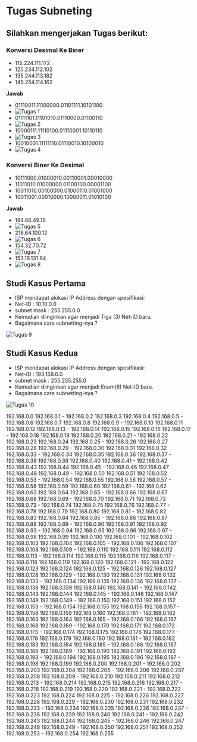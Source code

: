 # Tugas Subneting

## Silahkan mengerjakan Tugas berikut:

### Konversi Desimal Ke Biner

- 115.224.111.172
- 125.234.112.102
- 135.244.113.182
- 145.254.114.162

**Jawab** 

- 01110011.11100000.01101111.10101100
- ![Tugas 1](./img/tugas1.png) 
- 01111101.11101010.01110000.01100110
- ![Tugas 2](./img/tugas2.png) 
- 10000111.11110100.01110001.10110110
- ![Tugas 3](./img/tugas3.png) 
- 10010001.11111110.01110010.10100010
- ![Tugas 4](./img/tugas4.png) 

### Konversi Biner Ke Desimal

- 10111000.01000010.00110001.00010000
- 11011010.01000000.01100100.00001100
- 10011010.00100000.01000110.01001000
- 10011001.00010000.10000011.01010100

**Jawab** 

- 184.66.49.16
- ![Tugas 5](./img/tugas5.png) 
- 218.64.100.12
- ![Tugas 6](./img/tugas6.png) 
- 154.32.70.72
- ![Tugas 7](./img/tugas7.png) 
- 153.16.131.84
- ![Tugas 8](./img/tugas8.png) 

## Studi Kasus Pertama

- ISP mendapat alokasi IP Address dengan spesifikasi:
- Net-ID : 10.10.0.0
- subnet mask : 255.255.0.0
- Kemudian diinginkan agar menjadi Tiga (3) Net-ID baru.
- Bagaimana cara subnetting-nya ?

![Tugas 9](./img/tugas9.png) 

## Studi Kasus Kedua

- ISP mendapat alokasi IP Address dengan spesifikasi:
- Net-ID : 193.168.0.0
- subnet mask : 255.255.255.0
- Kemudian diinginkan agar menjadi Enam(6) Net-ID baru.
- Bagaimana cara subnetting-nya ?

![Tugas 10](./img/tugas10.png) 

192.168.0.0	192.168.0.1 - 192.168.0.2	192.168.0.3
192.168.0.4	192.168.0.5 - 192.168.0.6	192.168.0.7
192.168.0.8	192.168.0.9 - 192.168.0.10	192.168.0.11
192.168.0.12	192.168.0.13 - 192.168.0.14	192.168.0.15
192.168.0.16	192.168.0.17 - 192.168.0.18	192.168.0.19
192.168.0.20	192.168.0.21 - 192.168.0.22	192.168.0.23
192.168.0.24	192.168.0.25 - 192.168.0.26	192.168.0.27
192.168.0.28	192.168.0.29 - 192.168.0.30	192.168.0.31
192.168.0.32	192.168.0.33 - 192.168.0.34	192.168.0.35
192.168.0.36	192.168.0.37 - 192.168.0.38	192.168.0.39
192.168.0.40	192.168.0.41 - 192.168.0.42	192.168.0.43
192.168.0.44	192.168.0.45 - 192.168.0.46	192.168.0.47
192.168.0.48	192.168.0.49 - 192.168.0.50	192.168.0.51
192.168.0.52	192.168.0.53 - 192.168.0.54	192.168.0.55
192.168.0.56	192.168.0.57 - 192.168.0.58	192.168.0.59
192.168.0.60	192.168.0.61 - 192.168.0.62	192.168.0.63
192.168.0.64	192.168.0.65 - 192.168.0.66	192.168.0.67
192.168.0.68	192.168.0.69 - 192.168.0.70	192.168.0.71
192.168.0.72	192.168.0.73 - 192.168.0.74	192.168.0.75
192.168.0.76	192.168.0.77 - 192.168.0.78	192.168.0.79
192.168.0.80	192.168.0.81 - 192.168.0.82	192.168.0.83
192.168.0.84	192.168.0.85 - 192.168.0.86	192.168.0.87
192.168.0.88	192.168.0.89 - 192.168.0.90	192.168.0.91
192.168.0.92	192.168.0.93 - 192.168.0.94	192.168.0.95
192.168.0.96	192.168.0.97 - 192.168.0.98	192.168.0.99
192.168.0.100	192.168.0.101 - 192.168.0.102	192.168.0.103
192.168.0.104	192.168.0.105 - 192.168.0.106	192.168.0.107
192.168.0.108	192.168.0.109 - 192.168.0.110	192.168.0.111
192.168.0.112	192.168.0.113 - 192.168.0.114	192.168.0.115
192.168.0.116	192.168.0.117 - 192.168.0.118	192.168.0.119
192.168.0.120	192.168.0.121 - 192.168.0.122	192.168.0.123
192.168.0.124	192.168.0.125 - 192.168.0.126	192.168.0.127
192.168.0.128	192.168.0.129 - 192.168.0.130	192.168.0.131
192.168.0.132	192.168.0.133 - 192.168.0.134	192.168.0.135
192.168.0.136	192.168.0.137 - 192.168.0.138	192.168.0.139
192.168.0.140	192.168.0.141 - 192.168.0.142	192.168.0.143
192.168.0.144	192.168.0.145 - 192.168.0.146	192.168.0.147
192.168.0.148	192.168.0.149 - 192.168.0.150	192.168.0.151
192.168.0.152	192.168.0.153 - 192.168.0.154	192.168.0.155
192.168.0.156	192.168.0.157 - 192.168.0.158	192.168.0.159
192.168.0.160	192.168.0.161 - 192.168.0.162	192.168.0.163
192.168.0.164	192.168.0.165 - 192.168.0.166	192.168.0.167
192.168.0.168	192.168.0.169 - 192.168.0.170	192.168.0.171
192.168.0.172	192.168.0.173 - 192.168.0.174	192.168.0.175
192.168.0.176	192.168.0.177 - 192.168.0.178	192.168.0.179
192.168.0.180	192.168.0.181 - 192.168.0.182	192.168.0.183
192.168.0.184	192.168.0.185 - 192.168.0.186	192.168.0.187
192.168.0.188	192.168.0.189 - 192.168.0.190	192.168.0.191
192.168.0.192	192.168.0.193 - 192.168.0.194	192.168.0.195
192.168.0.196	192.168.0.197 - 192.168.0.198	192.168.0.199
192.168.0.200	192.168.0.201 - 192.168.0.202	192.168.0.203
192.168.0.204	192.168.0.205 - 192.168.0.206	192.168.0.207
192.168.0.208	192.168.0.209 - 192.168.0.210	192.168.0.211
192.168.0.212	192.168.0.213 - 192.168.0.214	192.168.0.215
192.168.0.216	192.168.0.217 - 192.168.0.218	192.168.0.219
192.168.0.220	192.168.0.221 - 192.168.0.222	192.168.0.223
192.168.0.224	192.168.0.225 - 192.168.0.226	192.168.0.227
192.168.0.228	192.168.0.229 - 192.168.0.230	192.168.0.231
192.168.0.232	192.168.0.233 - 192.168.0.234	192.168.0.235
192.168.0.236	192.168.0.237 - 192.168.0.238	192.168.0.239
192.168.0.240	192.168.0.241 - 192.168.0.242	192.168.0.243
192.168.0.244	192.168.0.245 - 192.168.0.246	192.168.0.247
192.168.0.248	192.168.0.249 - 192.168.0.250	192.168.0.251
192.168.0.252	192.168.0.253 - 192.168.0.254	192.168.0.255

